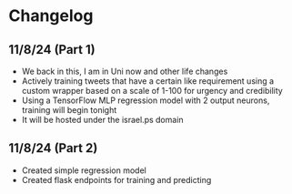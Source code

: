 # Changelog 

## 11/8/24 (Part 1)
- We back in this, I am in Uni now and other life changes
- Actively training tweets that have a certain like requirement using a custom wrapper based on a scale of 1-100 for urgency and credibility
- Using a TensorFlow MLP regression model with 2 output neurons, training will begin tonight
- It will be hosted under the israel.ps domain

## 11/8/24 (Part 2)
- Created simple regression model
- Created flask endpoints for training and predicting
